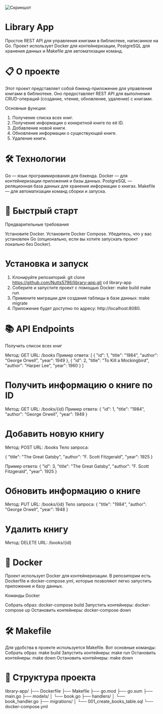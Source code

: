 ![Скриншот](images/Golang.png)
# Library App
Простое REST API для управления книгами в библиотеке, написанное на Go. Проект использует Docker для контейнеризации, PostgreSQL для хранения данных и Makefile для автоматизации команд.

# 📋 О проекте

Этот проект представляет собой бэкенд-приложение для управления книгами в библиотеке. Оно предоставляет REST API для выполнения CRUD-операций (создание, чтение, обновление, удаление) с книгами.

Основные функции:

1) Получение списка всех книг.
2) Получение информации о конкретной книге по её ID.
3) Добавление новой книги.
4) Обновление информации о существующей книге.
5) Удаление книги.

# 🛠  Технологии

Go — язык программирования для бэкенда.
Docker — для контейнеризации приложения и базы данных.
PostgreSQL — реляционная база данных для хранения информации о книгах.
Makefile — для автоматизации команд сборки и запуска.

# 🚀 Быстрый старт

Предварительные требования

Установите Docker.
Установите Docker Compose.
Убедитесь, что у вас установлен Go (опционально, если вы хотите запускать проект локально без Docker).

# Установка и запуск

1) Клонируйте репозиторий:
   git clone https://github.com/Nutts5796/library-app.git
   cd library-app
2) Соберите и запустите проект с помощью Docker:
    make build
    make run
3) Примените миграции для создания таблицы в базе данных:
    make migrate
4) Приложение будет доступно по адресу: http://localhost:8080.

# 📚 API Endpoints

Получить список всех книг

Метод: GET
URL: /books
Пример ответа:
    [
  {
    "id": 1,
    "title": "1984",
    "author": "George Orwell",
    "year": 1949
  },
  {
    "id": 2,
    "title": "To Kill a Mockingbird",
    "author": "Harper Lee",
    "year": 1960
  }
]

# Получить информацию о книге по ID
Метод: GET
URL: /books/{id}
Пример ответа:
    {
  "id": 1,
  "title": "1984",
  "author": "George Orwell",
  "year": 1949
}

# Добавить новую книгу

Метод: POST
URL: /books
Тело запроса:

{
  "title": "The Great Gatsby",
  "author": "F. Scott Fitzgerald",
  "year": 1925
}

Пример ответа:
    {
  "id": 3,
  "title": "The Great Gatsby",
  "author": "F. Scott Fitzgerald",
  "year": 1925
}

# Обновить информацию о книге

Метод: PUT
URL: /books/{id}
Тело запроса:
    {
  "title": "1984",
  "author": "George Orwell",
  "year": 1948
}

# Удалить книгу

Метод: DELETE
URL: /books/{id}

# 🐳 Docker

Проект использует Docker для контейнеризации. В репозитории есть Dockerfile и docker-compose.yml, которые позволяют легко запустить приложение и базу данных.

Команды Docker

Собрать образ:
    docker-compose build
Запустить контейнеры:
    docker-compose up
Остановить контейнеры:
    docker-compose down

# 🛠 Makefile

Для удобства в проекте используется Makefile. Вот основные команды:
Собрать образ:
    make build
Запустить контейнеры:
    make run
Остановить контейнеры:
    make down
Остановить контейнеры:
    make down

# 📁 Структура проекта

library-app/
├── Dockerfile
├── Makefile
├── go.mod
├── go.sum
├── main.go
├── models/
│   └── book.go
├── handlers/
│   └── book_handler.go
├── migrations/
│   └── 001_create_books_table.sql
└── docker-compose.yml
